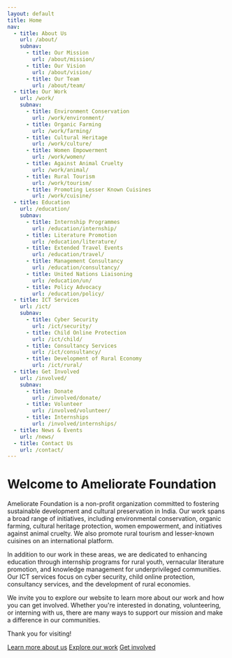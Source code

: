 ```yaml
---
layout: default
title: Home
nav:
  - title: About Us
    url: /about/
    subnav:
      - title: Our Mission
        url: /about/mission/
      - title: Our Vision
        url: /about/vision/
      - title: Our Team
        url: /about/team/
  - title: Our Work
    url: /work/
    subnav:
      - title: Environment Conservation
        url: /work/environment/
      - title: Organic Farming
        url: /work/farming/
      - title: Cultural Heritage
        url: /work/culture/
      - title: Women Empowerment
        url: /work/women/
      - title: Against Animal Cruelty
        url: /work/animal/
      - title: Rural Tourism
        url: /work/tourism/
      - title: Promoting Lesser Known Cuisines
        url: /work/cuisine/
  - title: Education
    url: /education/
    subnav:
      - title: Internship Programmes
        url: /education/internship/
      - title: Literature Promotion
        url: /education/literature/
      - title: Extended Travel Events
        url: /education/travel/
      - title: Management Consultancy
        url: /education/consultancy/
      - title: United Nations Liaisoning
        url: /education/un/
      - title: Policy Advocacy
        url: /education/policy/
  - title: ICT Services
    url: /ict/
    subnav:
      - title: Cyber Security
        url: /ict/security/
      - title: Child Online Protection
        url: /ict/child/
      - title: Consultancy Services
        url: /ict/consultancy/
      - title: Development of Rural Economy
        url: /ict/rural/
  - title: Get Involved
    url: /involved/
    subnav:
      - title: Donate
        url: /involved/donate/
      - title: Volunteer
        url: /involved/volunteer/
      - title: Internships
        url: /involved/internships/
  - title: News & Events
    url: /news/
  - title: Contact Us
    url: /contact/
---
```



# Welcome to Ameliorate Foundation

Ameliorate Foundation is a non-profit organization committed to fostering sustainable development and cultural preservation in India. Our work spans a broad range of initiatives, including environmental conservation, organic farming, cultural heritage protection, women empowerment, and initiatives against animal cruelty. We also promote rural tourism and lesser-known cuisines on an international platform.

In addition to our work in these areas, we are dedicated to enhancing education through internship programs for rural youth, vernacular literature promotion, and knowledge management for underprivileged communities. Our ICT services focus on cyber security, child online protection, consultancy services, and the development of rural economies.

We invite you to explore our website to learn more about our work and how you can get involved. Whether you're interested in donating, volunteering, or interning with us, there are many ways to support our mission and make a difference in our communities.

Thank you for visiting!

[Learn more about us](/about/)
[Explore our work](/work/)
[Get involved](/get-involved/)



